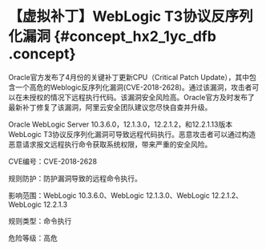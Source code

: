 # 【虚拟补丁】WebLogic T3协议反序列化漏洞 {#concept_hx2_1yc_dfb .concept}

Oracle官方发布了4月份的关键补丁更新CPU（Critical Patch Update），其中包含一个高危的Weblogic反序列化漏洞\(CVE-2018-2628\)。通过该漏洞，攻击者可以在未授权的情况下远程执行代码。该漏洞安全风险高。Oracle官方及时发布了最新补丁修复了该漏洞，阿里云安全团队建议您尽快自查并升级。

Oracle WebLogic Server 10.3.6.0，12.1.3.0，12.2.1.2，和12.2.1.13版本WebLogic T3协议反序列化漏洞可导致远程代码执行。恶意攻击者可以通过构造恶意请求报文远程执行命令获取系统权限，带来严重的安全风险。

CVE编号：CVE-2018-2628

规则防护：防护漏洞导致的远程命令执行。

影响范围：WebLogic 10.3.6.0、WebLogic 12.1.3.0、WebLogic 12.2.1.2、WebLogic 12.2.1.3

规则类型：命令执行

危险等级：高危

